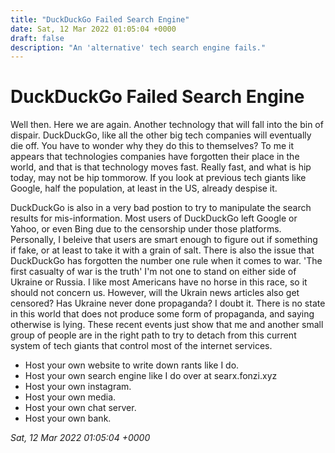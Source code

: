 ```yaml
---
title: "DuckDuckGo Failed Search Engine"
date: Sat, 12 Mar 2022 01:05:04 +0000
draft: false
description: "An 'alternative' tech search engine fails."
---
```


# DuckDuckGo Failed Search Engine

Well then. Here we are again. Another technology that will fall into the bin of dispair. DuckDuckGo, like all the other big tech companies will eventually die off. You have to wonder why they do this to themselves? To me it appears that technologies companies have forgotten their place in the world, and that is that technology moves fast. Really fast, and what is hip today, may not be hip tommorow. If you look at previous tech giants like Google, half the population, at least in the US, already despise it. 

DuckDuckGo is also in a very bad postion to try to manipulate the search results for mis-information. Most users of DuckDuckGo left Google or Yahoo, or even Bing due to the censorship under those platforms. Personally, I beleive that users are smart enough to figure out if something if fake, or at least to take it with a grain of salt. There is also the issue that DuckDuckGo has forgotten the number one rule when it comes to war. 'The first casualty of war is the truth' I'm not one to stand on either side of Ukraine or Russia. I like most Americans have no horse in this race, so it should not concern us. However, will the Ukrain news articles also get censored? Has Ukraine never done propaganda? I doubt it. There is no state in this world that does not produce some form of propaganda, and saying otherwise is lying.
These recent events just show that me and another small group of people are in the right path to try to detach from this current system of tech giants that control most of the internet services.

- Host your own website to write down rants like I do.
- Host your own search engine like I do over at searx.fonzi.xyz
- Host your own instagram.
- Host your own media.
- Host your own chat server.
- Host your own bank.

*Sat, 12 Mar 2022 01:05:04 +0000*
